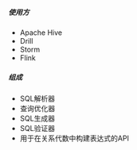 ##### 使用方
- Apache Hive 
- Drill
- Storm
- Flink

##### 组成
- SQL解析器
- 查询优化器
- SQL生成器
- SQL验证器
- 用于在关系代数中构建表达式的API